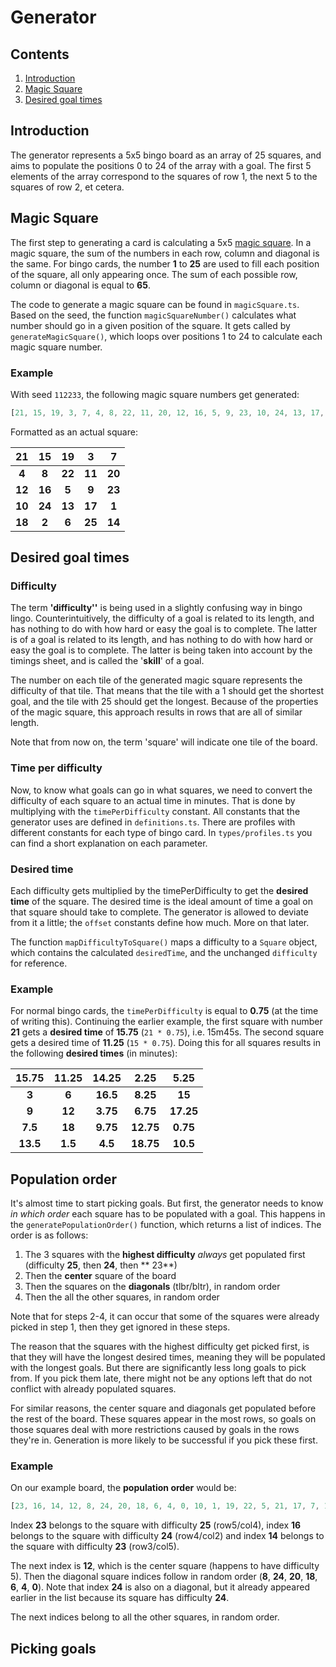 <!-- Inspiration for README's: https://github.com/matiassingers/awesome-readme  -->

# Generator

## Contents

1. [Introduction](#introduction)
1. [Magic Square](#magic-square)
1. [Desired goal times](#desired-goal-times)

## Introduction

The generator represents a 5x5 bingo board as an array of 25 squares, and aims to populate the positions 0 to 24 of the
array with a goal. The first 5 elements of the array correspond to the squares of row 1, the next 5 to the squares of
row 2, et cetera.

## Magic Square

The first step to generating a card is calculating a 5x5 [magic square](https://en.wikipedia.org/wiki/Magic_square). In
a magic square, the sum of the numbers in each row, column and diagonal is the same. For bingo cards, the number **1**
to **25** are used to fill each position of the square, all only appearing once. The sum of each possible row, column or
diagonal is equal to **65**.

The code to generate a magic square can be found in `magicSquare.ts`. Based on the seed, the
function `magicSquareNumber()` calculates what number should go in a given position of the square. It gets called
by `generateMagicSquare()`, which loops over positions 1 to 24 to calculate each magic square number.

### Example

With seed `112233`, the following magic square numbers get generated:

```ts
[21, 15, 19, 3, 7, 4, 8, 22, 11, 20, 12, 16, 5, 9, 23, 10, 24, 13, 17, 1, 18, 2, 6, 25, 14]
```

Formatted as an actual square:

|   21   |   15   |   19   |   3    |   7    |
|:------:|:------:|:------:|:------:|:------:|
| **4**  | **8**  | **22** | **11** | **20** |
| **12** | **16** | **5**  | **9**  | **23** |
| **10** | **24** | **13** | **17** | **1**  |
| **18** | **2**  | **6**  | **25** | **14** |

## Desired goal times

### Difficulty

The term **'difficulty''** is being used in a slightly confusing way in bingo lingo. Counterintuitively, the difficulty
of a goal is related to its length, and has nothing to do with how hard or easy the goal is to complete. The latter is
of a goal is related to its length, and has nothing to do with how hard or easy the goal is to complete. The latter is
being taken into account by the timings sheet, and is called the '**skill**' of a goal.

The number on each tile of the generated magic square represents the difficulty of that tile. That means that the tile
with a 1 should get the shortest goal, and the tile with 25 should get the longest. Because of the properties of the
magic square, this approach results in rows that are all of similar length.

Note that from now on, the term 'square' will indicate one tile of the board.

### Time per difficulty

Now, to know what goals can go in what squares, we need to convert the difficulty of each square to an actual time in
minutes. That is done by multiplying with the `timePerDifficulty` constant. All constants that the generator uses are
defined in `definitions.ts`. There are profiles with different constants for each type of bingo card.
In `types/profiles.ts` you can find a short explanation on each parameter.

### Desired time

Each difficulty gets multiplied by the timePerDifficulty to get the **desired time** of the square. The desired time is
the ideal amount of time a goal on that square should take to complete. The generator is allowed to deviate from it a
little; the `offset` constants define how much. More on that later.

The function `mapDifficultyToSquare()` maps a difficulty to a `Square` object, which contains the
calculated `desiredTime`, and the unchanged `difficulty` for reference.

### Example

For normal bingo cards, the `timePerDifficulty` is equal to **0.75** (at the time of writing this). Continuing the
earlier example, the first square with number **21** gets a **desired time** of  **15.75** (`21 * 0.75`), i.e. 15m45s.
The second square gets a desired time of **11.25** (`15 * 0.75`). Doing this for all squares results in the following
**desired times** (in minutes):

|  15.75   |  11.25  |  14.25   |   2.25    |   5.25    |
|:--------:|:-------:|:--------:|:---------:|:---------:|
|  **3**   |  **6**  | **16.5** | **8.25**  |  **15**   |
|  **9**   | **12**  | **3.75** | **6.75**  | **17.25** |
| **7.5**  | **18**  | **9.75** | **12.75** | **0.75**  |
| **13.5** | **1.5** | **4.5**  | **18.75** | **10.5**  |

## Population order

It's almost time to start picking goals. But first, the generator needs to know *in which order* each square has to be
populated with a goal. This happens in the `generatePopulationOrder()` function, which returns a list of indices. The
order is as follows:

1. The 3 squares with the **highest difficulty** *always* get populated first (difficulty **25**, then **24**, then **
   23**)
2. Then the **center** square of the board
3. Then the squares on the **diagonals** (tlbr/bltr), in random order
4. Then the all the other squares, in random order

Note that for steps 2-4, it can occur that some of the squares were already picked in step 1, then they get ignored in
these steps.

The reason that the squares with the highest difficulty get picked first, is that they will have the longest desired
times, meaning they will be populated with the longest goals. But there are significantly less long goals to pick from.
If you pick them late, there might not be any options left that do not conflict with already populated squares.

For similar reasons, the center square and diagonals get populated before the rest of the board. These squares appear in
the most rows, so goals on those squares deal with more restrictions caused by goals in the rows they're in. Generation
is more likely to be successful if you pick these first.

### Example

On our example board, the **population order** would be:

```ts
[23, 16, 14, 12, 8, 24, 20, 18, 6, 4, 0, 10, 1, 19, 22, 5, 21, 17, 7, 15, 3, 2, 11, 13, 9]
```

Index **23** belongs to the square with difficulty **25** (row5/col4), index **16** belongs to the square with
difficulty **24** (row4/col2) and index **14** belongs to the square with difficulty **23** (row3/col5).

The next index is **12**, which is the center square (happens to have difficulty 5). Then the diagonal square indices
follow in random order (**8**, **24**, **20**, **18**, **6**, **4**, **0**). Note that index **24** is also on a
diagonal, but it already appeared earlier in the list because its square has difficulty **24**.

The next indices belong to all the other squares, in random order.

## Picking goals
